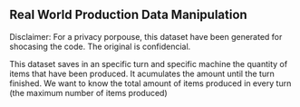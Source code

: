 ## Real World Production Data Manipulation

Disclaimer: For a privacy porpouse, this dataset have been generated for shocasing the code. The original is confidencial.

This dataset saves in an specific turn and specific machine the quantity of items that have been produced. It acumulates the amount until the turn finished.
We want to know the total amount of items produced in every turn (the maximum number of items produced)
